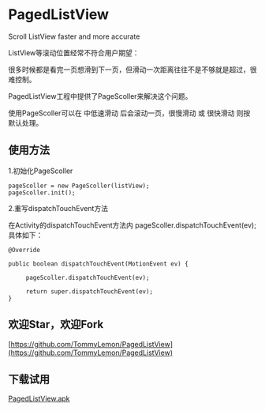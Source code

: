# PagedListView
Scroll ListView faster and more accurate

ListView等滚动位置经常不符合用户期望：

很多时候都是看完一页想滑到下一页，但滑动一次距离往往不是不够就是超过，很难控制。

 

PagedListView工程中提供了PageScoller来解决这个问题。

使用PageScoller可以在 中低速滑动 后会滚动一页，很慢滑动 或 很快滑动 则按默认处理。

 
## 使用方法

1.初始化PageScoller

    pageScoller = new PageScoller(listView);
    pageScoller.init();
 
 
2.重写dispatchTouchEvent方法

在Activity的dispatchTouchEvent方法内 pageScoller.dispatchTouchEvent(ev); 具体如下：

    @Override

    public boolean dispatchTouchEvent(MotionEvent ev) {
 
         pageScoller.dispatchTouchEvent(ev);
 
         return super.dispatchTouchEvent(ev);
    }



## 欢迎Star，欢迎Fork

[https://github.com/TommyLemon/PagedListView](https://github.com/TommyLemon/PagedListView)

## 下载试用

[PagedListView.apk](http://files.cnblogs.com/files/tommylemon/PagedListView.apk)
